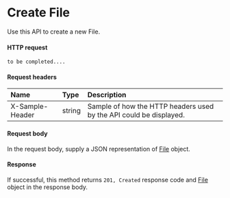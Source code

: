# Create File

Use this API to create a new File.
#### HTTP request
<!-- { "blockType": "ignored" } -->
```http
to be completed....
```
#### Request headers
| Name       | Type | Description|
|:---------------|:--------|:----------|
| X-Sample-Header  | string  | Sample of how the HTTP headers used by the API could be displayed.|

#### Request body
In the request body, supply a JSON representation of [File](../resources/file.md) object.


#### Response
If successful, this method returns `201, Created` response code and [File](../resources/file.md) object in the response body.
